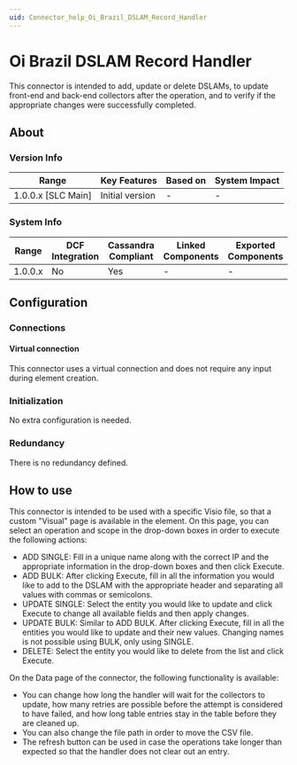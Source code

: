 ```yaml
---
uid: Connector_help_Oi_Brazil_DSLAM_Record_Handler
---
```


# Oi Brazil DSLAM Record Handler

This connector is intended to add, update or delete DSLAMs, to update front-end and back-end collectors after the operation, and to verify if the appropriate changes were successfully completed.

## About

### Version Info

| Range                | Key Features     | Based on     | System Impact     |
|----------------------|------------------|--------------|-------------------|
| 1.0.0.x [SLC Main]   | Initial version  | -            | -                 |

### System Info

| Range     | DCF Integration     | Cassandra Compliant     | Linked Components     | Exported Components     |
|-----------|---------------------|-------------------------|-----------------------|-------------------------|
| 1.0.0.x   | No                  | Yes                     | -                     | -                       |

## Configuration

### Connections

#### Virtual connection

This connector uses a virtual connection and does not require any input during element creation.

### Initialization

No extra configuration is needed.

### Redundancy

There is no redundancy defined.

## How to use

This connector is intended to be used with a specific Visio file, so that a custom "Visual" page is available in the element. On this page, you can select an operation and scope in the drop-down boxes in order to execute the following actions:

- ADD SINGLE: Fill in a unique name along with the correct IP and the appropriate information in the drop-down boxes and then click Execute.
- ADD BULK: After clicking Execute, fill in all the information you would like to add to the DSLAM with the appropriate header and separating all values with commas or semicolons.
- UPDATE SINGLE: Select the entity you would like to update and click Execute to change all available fields and then apply changes.
- UPDATE BULK: Similar to ADD BULK. After clicking Execute, fill in all the entities you would like to update and their new values. Changing names is not possible using BULK, only using SINGLE.
- DELETE: Select the entity you would like to delete from the list and click Execute.

On the Data page of the connector, the following functionality is available:

- You can change how long the handler will wait for the collectors to update, how many retries are possible before the attempt is considered to have failed, and how long table entries stay in the table before they are cleaned up.
- You can also change the file path in order to move the CSV file.
- The refresh button can be used in case the operations take longer than expected so that the handler does not clear out an entry.
